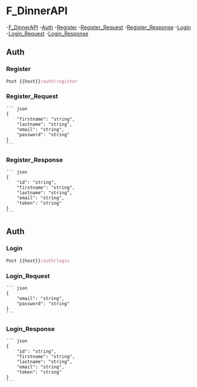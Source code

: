 # F_DinnerAPI
-[F_DinnerAPI](#f-dinnerapi)
  -[Auth](#auth)
    -[Register](#Register)
        -[Register_Request](#Register_Request)
        -[Register_Response](#Register_Response)
    -[Login](#Login)
        -[Login_Request](#Login_Request)
        -[Login_Response](#Login_Response)
## Auth
### Register
``` js
Post {{host}}/auth/register
```
### Register_Request
    ``` json
    {
        "firstname": "string",
        "lastname": "string",
        "email": "string",
        "password": "string"
    }
    ```
### Register_Response
    ``` json
    {
        "id": "string",
        "firstname": "string",
        "lastname": "string",
        "email": "string",
        "token": "string"
    }
    ```

## Auth
### Login
``` js
Post {{host}}/auth/login
```
### Login_Request
    ``` json
    {
        "email": "string",
        "password": "string"
    }
    ```
### Login_Response
    ``` json
    {
        "id": "string",
        "firstname": "string",
        "lastname": "string",
        "email": "string",
        "token": "string"
    }
    ```